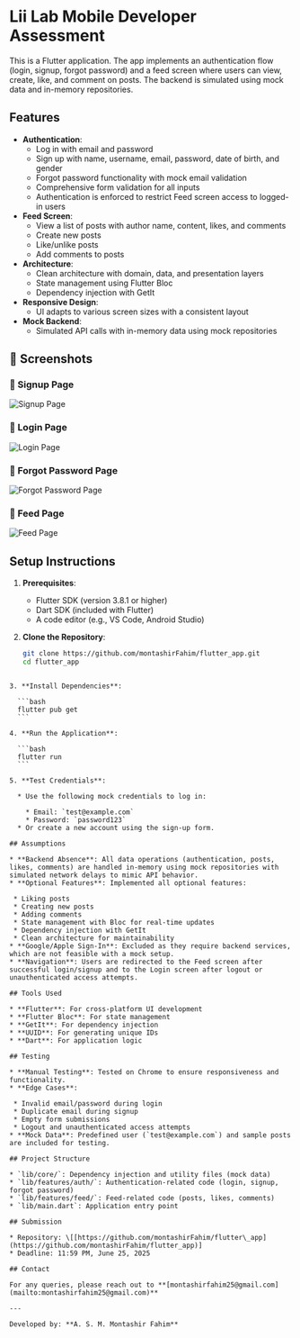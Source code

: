 # Lii Lab Mobile Developer Assessment

This is a Flutter application. The app implements an authentication flow (login, signup, forgot password) and a feed screen where users can view, create, like, and comment on posts. The backend is simulated using mock data and in-memory repositories.

## Features
- **Authentication**:
  - Log in with email and password
  - Sign up with name, username, email, password, date of birth, and gender
  - Forgot password functionality with mock email validation
  - Comprehensive form validation for all inputs
  - Authentication is enforced to restrict Feed screen access to logged-in users
- **Feed Screen**:
  - View a list of posts with author name, content, likes, and comments
  - Create new posts
  - Like/unlike posts
  - Add comments to posts
- **Architecture**:
  - Clean architecture with domain, data, and presentation layers
  - State management using Flutter Bloc
  - Dependency injection with GetIt
- **Responsive Design**:
  - UI adapts to various screen sizes with a consistent layout
- **Mock Backend**:
  - Simulated API calls with in-memory data using mock repositories

## 📸 Screenshots

### 📝 Signup Page
![Signup Page](https://raw.githubusercontent.com/montashirFahim/flutter_app/main/assets/screens/signup.png)

### 🔐 Login Page
![Login Page](https://raw.githubusercontent.com/montashirFahim/flutter_app/main/assets/screens/login.png)

### 🔑 Forgot Password Page
![Forgot Password Page](https://raw.githubusercontent.com/montashirFahim/flutter_app/main/assets/screens/forgot_password.png)

### 📰 Feed Page
![Feed Page](https://raw.githubusercontent.com/montashirFahim/flutter_app/main/assets/screens/feed.png)

## Setup Instructions

1. **Prerequisites**:
   - Flutter SDK (version 3.8.1 or higher)
   - Dart SDK (included with Flutter)
   - A code editor (e.g., VS Code, Android Studio)

2. **Clone the Repository**:
   ```bash
   git clone https://github.com/montashirFahim/flutter_app.git
   cd flutter_app
 ````

3. **Install Dependencies**:

   ```bash
   flutter pub get
   ```

4. **Run the Application**:

   ```bash
   flutter run
   ```

5. **Test Credentials**:

   * Use the following mock credentials to log in:

     * Email: `test@example.com`
     * Password: `password123`
   * Or create a new account using the sign-up form.

## Assumptions

* **Backend Absence**: All data operations (authentication, posts, likes, comments) are handled in-memory using mock repositories with simulated network delays to mimic API behavior.
* **Optional Features**: Implemented all optional features:

  * Liking posts
  * Creating new posts
  * Adding comments
  * State management with Bloc for real-time updates
  * Dependency injection with GetIt
  * Clean architecture for maintainability
* **Google/Apple Sign-In**: Excluded as they require backend services, which are not feasible with a mock setup.
* **Navigation**: Users are redirected to the Feed screen after successful login/signup and to the Login screen after logout or unauthenticated access attempts.

## Tools Used

* **Flutter**: For cross-platform UI development
* **Flutter Bloc**: For state management
* **GetIt**: For dependency injection
* **UUID**: For generating unique IDs
* **Dart**: For application logic

## Testing

* **Manual Testing**: Tested on Chrome to ensure responsiveness and functionality.
* **Edge Cases**:

  * Invalid email/password during login
  * Duplicate email during signup
  * Empty form submissions
  * Logout and unauthenticated access attempts
* **Mock Data**: Predefined user (`test@example.com`) and sample posts are included for testing.

## Project Structure

* `lib/core/`: Dependency injection and utility files (mock data)
* `lib/features/auth/`: Authentication-related code (login, signup, forgot password)
* `lib/features/feed/`: Feed-related code (posts, likes, comments)
* `lib/main.dart`: Application entry point

## Submission

* Repository: \[[https://github.com/montashirFahim/flutter\_app](https://github.com/montashirFahim/flutter_app)]
* Deadline: 11:59 PM, June 25, 2025

## Contact

For any queries, please reach out to **[montashirfahim25@gmail.com](mailto:montashirfahim25@gmail.com)**

---

Developed by: **A. S. M. Montashir Fahim**
